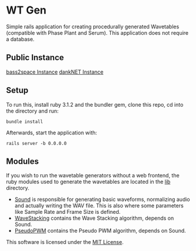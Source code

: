 # WT Gen

Simple rails application for creating procedurally generated Wavetables (compatible with Phase Plant and Serum). This application does not require a database.

## Public Instance
[bass2space Instance](https://wtgen.bass2.space)
[dankNET Instance](https://wtgen.danknet.space)

## Setup

To run this, install ruby 3.1.2 and the bundler gem, clone this repo, cd into the directory and run:
```
bundle install
```

Afterwards, start the application with:
```
rails server -b 0.0.0.0
```

## Modules
If you wish to run the wavetable generators without a web frontend, the ruby modules used to generate the wavetables are located in the [lib](lib) directory.

- [Sound](lib/sound.rb) is responsible for generating basic waveforms, normalizing audio and actually writing the WAV file. This is also where some parameters like Sample Rate and Frame Size is defined.
- [WaveStacking](lib/algorithms/wave_stacking.rb) contains the Wave Stacking algorithm, depends on Sound.
- [PseudoPWM](lib/algorithms/pseudo_pwm.rb) contains the Pseudo PWM algorithm, depends on Sound.

This software is licensed under the [MIT License](LICENSE).